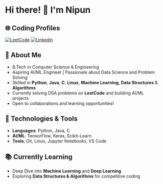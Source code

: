 # Hi there! 👋 I'm Nipun

## 🌐 Coding Profiles

[![LeetCode](https://img.shields.io/badge/LeetCode-Profile-orange?logo=leetcode&logoColor=white)](https://leetcode.com/Nipun_11/)
[![LinkedIn](https://img.shields.io/badge/LinkedIn-nipun11-blue?logo=linkedin&logoColor=white)](https://www.linkedin.com/in/nipun11/)

## 📖 About Me
- B.Tech in Computer Science & Engineering
- Aspiring AI/ML Engineer | Passionate about Data Science and Problem Solving
- Skilled in **Python**, **Java**, **C**, **Linux**, **Machine Learning**, **Data Structures** & **Algorithms**
- Currently solving DSA problems on **LeetCode** and building AI/ML projects
- Open to collaborations and learning opportunities!

## 🔧 Technologies & Tools
- **Languages**: Python, Java, C
- **AI/ML**: TensorFlow, Keras, Scikit-Learn
- **Tools**: Git, Linux, Jupyter Notebooks, VS Code

## 📚 Currently Learning
- Deep Dive into **Machine Learning** and **Deep Learning**
- Exploring **Data Structures & Algorithms** for competitive coding

